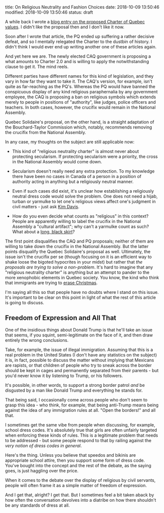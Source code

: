 title: On Religious Neutrality and Fashion Choices
date: 2018-10-09 13:50:46
modified: 2018-10-09 13:50:46
status: draft

A while back I wrote a [blog entry on the proposed Charter of Quebec
values][1].  I didn't like the proposal then and I don't like it now.

Soon after I wrote that article, the PQ ended up suffering a rather decisive
defeat, and so I mentally relegated the Charter to the dustbin of history.
I didn't think I would ever end up writing another one of these articles
again.

And yet here we are.  The newly elected CAQ government is proposing a what
amounts to Charter 2.0 and is willing to apply the notwithstanding clause to
get it.  The mind reels.

Different parties have different names for this kind of legislation, and
they vary in how far they want to take it.  The CAQ's version, for example,
isn't quite as far-reaching as the PQ's.  Whereas the PQ would have banned
the conspicuous display of any kind religious paraphernalia by any
government employee, the CAQ is proposing a ban on religious symbols which
extends merely to people in positions of "authority", like judges, police
officers and teachers.  In both cases, however, the crucifix would remain in
the National Assembly.

Quebec Solidaire's proposal, on the other hand, is a straight adaptation of
the Bouchard-Taylor Commission which, notably, recommends removing the
crucifix from the National Assembly.

In any case, my thoughts on the subject are still applicable now:

* This kind of "religious neutrality charter" is almost never about
  protecting secularism.  If protecting secularism were a priority, the
  cross in the National Assembly would come down.
  
* Secularism doesn't really need any extra protection.  To my knowledge
  there have been no cases in Canada of a person in a position of authority
  acting in anything but a religiously neutral manner.

* Even if such cases did exist, it's unclear how establishing a religiously
  neutral dress code would solve the problem.  One does not need a hijab,
  turban or yarmulke to let one's religious views affect one's judgment in
  civil matters - just ask [Kim Davis][2].

* How do you even decide what counts as "religious" in this context?  People
  are apparently willing to label the crucifix in the National Assembly a
  "cultural artifact"; why can't a yarmulke count as such?  What about a
  [long, black skirt][4]?

The first point disqualifies the CAQ and PQ proposals; neither of them are
willing to take down the crucifix in the National Assembly.  But the latter
points disqualify the Quebec Solidaire's proposal as well.  Ultimately, the
issue isn't the crucifix per se (though focusing on it is an efficient way
to shake loose the bigoted hypocrites in your midst) but rather that *the
proposals are trying to solve a non-problem*.  It's hard to imagine that any
"religious neutrality charter" is anything but an attempt to pander to the
more xenophobic elements in Quebec society.  You know, the kind who think
that immigrants are trying to [erase Christmas][3].

I'm saying all this so that people have no doubts where I stand on this
issue.  It's important to be clear on this point in light of what the rest
of this article is going to discuss.

## Freedom of Expression and All That

One of the insidious things about Donald Trump is that he'll take an issue
that seems, if you squint, semi-legitimate on the face of it, and then draw
entirely the wrong conclusions.

Take, for example, the issue of illegal immigration.  Assuming that this is
a real problem in the United States (I don't have any statistics on the
subject) it is, in fact, possible to discuss the matter without implying
that Mexicans are rapists, or that children of people who try to sneak
across the border should be kept in cages and permanently separated from
their parents - but you'd never know it by listening to Trump, or his
followers.

It's possible, in other words, to support a strong border patrol *and* be
disgusted by a man like Donald Trump and everything he stands for.

That being said, I occasionally come across people who don't seem to grasp
this idea - who think, for example, that being anti-Trump means being
against the idea of any immigration rules at all.  "Open the borders!" and
all that.

I sometimes get the same vibe from people when discussing, for example,
school dress codes.  It's absolutely true that girls are often unfairly
targeted when enforcing these kinds of rules.  This is a legitimate problem
that needs to be addressed - but some people respond to that by railing
against the *very notion of dress codes in general*.

Here's the thing.  Unless you believe that speedos and bikinis are
appropriate school attire, then you support some form of dress code.  You've
bought into the concept and the rest of the debate, as the saying goes, is
just haggling over the price.

When it comes to the debate over the display of religious by civil servants,
people will often frame it as a simple matter of freedom of expression.  

And I get that, alright?  I get that. But I sometimes feel a bit taken aback
by how often the conversation devolves into a diatribe on how there
shouldn't be any standards of dress at all.



[1]: www.desmondrivet.com
[2]: www.desmondrivet.com
[3]: https://www.cbc.ca/news/canada/montreal/legault-says-woman-claiming-immigrants-are-erasing-quebec-was-close-to-racist-1.4843602
[4]: https://www.theguardian.com/world/2015/apr/28/french-muslim-student-banned-from-school-for-wearing-long-skirt
